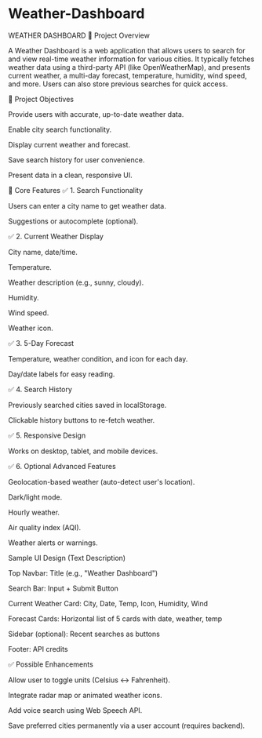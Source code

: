 # Weather-Dashboard
WEATHER DASHBOARD 📌 Project Overview

A Weather Dashboard is a web application that allows users to search for and view real-time weather information for various cities. It typically fetches weather data using a third-party API (like OpenWeatherMap), and presents current weather, a multi-day forecast, temperature, humidity, wind speed, and more. Users can also store previous searches for quick access.

🎯 Project Objectives

Provide users with accurate, up-to-date weather data.

Enable city search functionality.

Display current weather and forecast.

Save search history for user convenience.

Present data in a clean, responsive UI.

🧩 Core Features ✅ 1. Search Functionality

Users can enter a city name to get weather data.

Suggestions or autocomplete (optional).

✅ 2. Current Weather Display

City name, date/time.

Temperature.

Weather description (e.g., sunny, cloudy).

Humidity.

Wind speed.

Weather icon.

✅ 3. 5-Day Forecast

Temperature, weather condition, and icon for each day.

Day/date labels for easy reading.

✅ 4. Search History

Previously searched cities saved in localStorage.

Clickable history buttons to re-fetch weather.

✅ 5. Responsive Design

Works on desktop, tablet, and mobile devices.

✅ 6. Optional Advanced Features

Geolocation-based weather (auto-detect user's location).

Dark/light mode.

Hourly weather.

Air quality index (AQI).

Weather alerts or warnings.

Sample UI Design (Text Description)

Top Navbar: Title (e.g., "Weather Dashboard")

Search Bar: Input + Submit Button

Current Weather Card: City, Date, Temp, Icon, Humidity, Wind

Forecast Cards: Horizontal list of 5 cards with date, weather, temp

Sidebar (optional): Recent searches as buttons

Footer: API credits

✅ Possible Enhancements

Allow user to toggle units (Celsius ↔ Fahrenheit).

Integrate radar map or animated weather icons.

Add voice search using Web Speech API.

Save preferred cities permanently via a user account (requires backend).

